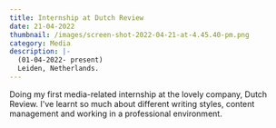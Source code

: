 ```yaml
---
title: Internship at Dutch Review
date: 21-04-2022
thumbnail: /images/screen-shot-2022-04-21-at-4.45.40-pm.png
category: Media
description: |-
  (01-04-2022- present)
  Leiden, Netherlands.
---
```

Doing my first media-related internship at the lovely company, Dutch Review. I've learnt so much about different writing styles, content management and working in a professional environment.
